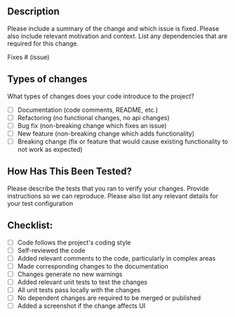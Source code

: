 ## Description

Please include a summary of the change and which issue is fixed. Please also include relevant motivation and context. List any dependencies that are required for this change.

Fixes # (issue)

## Types of changes

What types of changes does your code introduce to the project?

- [ ] Documentation (code comments, README, etc.)
- [ ] Refactoring (no functional changes, no api changes)
- [ ] Bug fix (non-breaking change which fixes an issue)
- [ ] New feature (non-breaking change which adds functionality)
- [ ] Breaking change (fix or feature that would cause existing functionality to not work as expected)

## How Has This Been Tested?

Please describe the tests that you ran to verify your changes. Provide instructions so we can reproduce. Please also list any relevant details for your test configuration

## Checklist:

- [ ] Code follows the project's coding style
- [ ] Self-reviewed the code
- [ ] Added relevant comments to the code, particularly in complex areas
- [ ] Made corresponding changes to the documentation
- [ ] Changes generate no new warnings
- [ ] Added relevant unit tests to test the changes
- [ ] All unit tests pass locally with the changes
- [ ] No dependent changes are required to be merged or published
- [ ] Added a screenshot if the change affects UI
